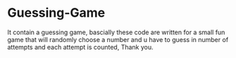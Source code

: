 # Guessing-Game
It contain a guessing game, bascially these code are written for a small fun game that will randomly choose a number and u have to guess in number of attempts and each attempt is counted, Thank you.
